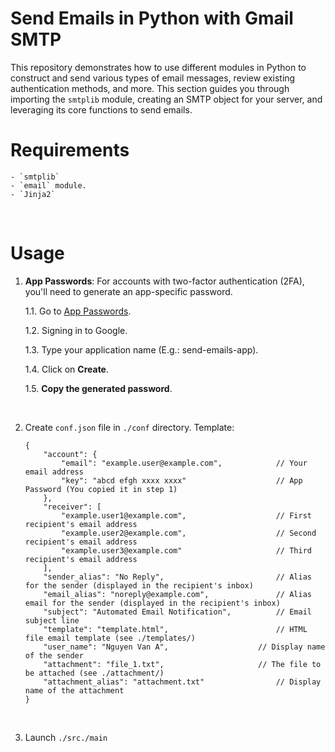 # Send Emails in Python with Gmail SMTP

This repository demonstrates how to use different modules in Python to construct and send various types of email messages, review existing authentication methods, and more. This section guides you through importing the `smtplib` module, creating an SMTP object for your server, and leveraging its core functions to send emails.


# Requirements
    - `smtplib`
    - `email` module.
    - `Jinja2`
<br>

# Usage

1. **App Passwords**: For accounts with two-factor authentication (2FA), you'll need to generate an app-specific password.

	1.1. Go to [App Passwords](https://myaccount.google.com/apppasswords).

	1.2. Signing in to Google.

	1.3. Type your application name (E.g.: send-emails-app).	

	1.4. Click on **Create**.

	1.5. **Copy the generated password**.
<br>

2.  Create `conf.json` file in `./conf` directory. Template:
	 
    ```
    {
	    "account": {
	        "email": "example.user@example.com",          	// Your email address
	        "key": "abcd efgh xxxx xxxx"                 	// App Password (You copied it in step 1)
	    },
	    "receiver": [
	        "example.user1@example.com",                 	// First recipient's email address
	        "example.user2@example.com",                 	// Second recipient's email address
	        "example.user3@example.com"                  	// Third recipient's email address
	    ],
	    "sender_alias": "No Reply",                      	// Alias for the sender (displayed in the recipient's inbox)
	    "email_alias": "noreply@example.com",            	// Alias email for the sender (displayed in the recipient's inbox)
	    "subject": "Automated Email Notification",       	// Email subject line
	    "template": "template.html",                     	// HTML file email template (see ./templates/)
	    "user_name": "Nguyen Van A",                	// Display name of the sender
	    "attachment": "file_1.txt",                    	// The file to be attached (see ./attachment/)
	    "attachment_alias": "attachment.txt"             	// Display name of the attachment
	}
    ```
<br>

3. Launch `./src./main`